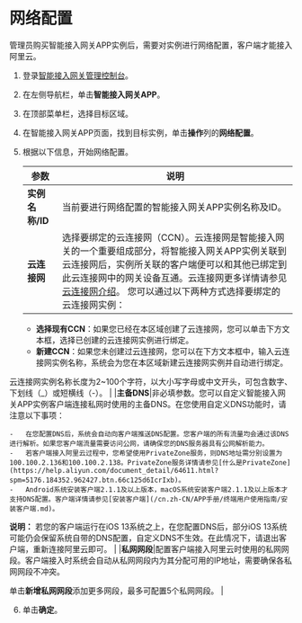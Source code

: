 # 网络配置

管理员购买智能接入网关APP实例后，需要对实例进行网络配置，客户端才能接入阿里云。

1.  登录[智能接入网关管理控制台](https://smartag.console.aliyun.com)。

2.  在左侧导航栏，单击**智能接入网关APP**。

3.  在顶部菜单栏，选择目标区域。

4.  在智能接入网关APP页面，找到目标实例，单击**操作**列的**网络配置**。

5.  根据以下信息，开始网络配置。

    |参数|说明|
    |--|--|
    |**实例名称/ID**|当前要进行网络配置的智能接入网关APP实例名称及ID。|
    |**云连接网**|选择要绑定的云连接网（CCN）。云连接网是智能接入网关的一个重要组成部分，将智能接入网关APP实例关联到云连接网后，实例所关联的客户端便可以和其他已绑定到此云连接网中的网关设备互通。云连接网更多详情请参见[云连接网介绍](/cn.zh-CN/配置指南/云连接网/云连接网介绍.md)。 您可以通过以下两种方式选择要绑定的云连接网实例：

    -   **选择现有CCN**：如果您已经在本区域创建了云连接网，您可以单击下方文本框，选择已创建的云连接网实例进行绑定。
    -   **新建CCN**：如果您未创建过云连接网，您可以在下方文本框中，输入云连接网实例名称，系统会为您在本区域新建云连接网实例并自动进行绑定。

云连接网实例名称长度为2~100个字符，以大小写字母或中文开头，可包含数字、下划线（\_）或短横线（-）。 |
    |**主备DNS**|非必填参数。您可以自定义智能接入网关APP实例客户端连接私网时使用的主备DNS。在您使用自定义DNS功能时，请注意以下事项：

    -   在您配置DNS后，系统会自动向客户端推送DNS配置。您客户端的所有流量均会通过该DNS进行解析。如果您客户端流量需要访问公网，请确保您的DNS服务器具有公网解析能力。
    -   若客户端接入阿里云过程中，您希望使用PrivateZone服务，则DNS地址需分别设置为100.100.2.136和100.100.2.138。PrivateZone服务详情请参见[什么是PrivateZone](https://help.aliyun.com/document_detail/64611.html?spm=5176.184352.962427.btn.66c125d6IcrIxb)。
    -   Android系统安装客户端2.1.1及以上版本，macOS系统安装客户端2.1.1及以上版本才支持DNS配置。客户端详情请参见[安装客户端](/cn.zh-CN/APP手册/终端用户使用指南/安装客户端.md)。
**说明：** 若您的客户端运行在iOS 13系统之上，在您配置DNS后，部分iOS 13系统可能仍会保留系统自带的DNS配置，自定义DNS不生效。在此情况下，请退出客户端，重新连接阿里云即可。 |
    |**私网网段**|配置客户端接入阿里云时使用的私网网段。客户端接入时系统会自动从私网网段内为其分配可用的IP地址，需要确保各私网网段不冲突。

单击**新增私网网段**添加更多网段，最多可配置5个私网网段。 |

6.  单击**确定**。


